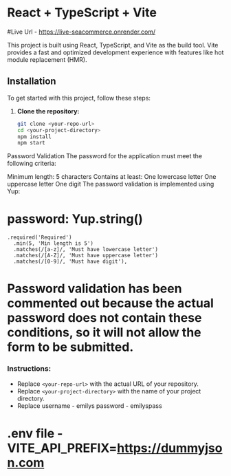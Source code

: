# React + TypeScript + Vite

#Live Url - https://live-seacommerce.onrender.com/

This project is built using React, TypeScript, and Vite as the build tool. Vite provides a fast and optimized development experience with features like hot module replacement (HMR).

## Installation

To get started with this project, follow these steps:

1. **Clone the repository:**

   ```bash
   git clone <your-repo-url>
   cd <your-project-directory>
   npm install
   npm start

Password Validation
The password for the application must meet the following criteria:

Minimum length: 5 characters
Contains at least:
One lowercase letter
One uppercase letter
One digit
The password validation is implemented using Yup:

# password: Yup.string()
    .required('Required')
      .min(5, 'Min length is 5')
      .matches(/[a-z]/, 'Must have lowercase letter')
      .matches(/[A-Z]/, 'Must have uppercase letter')
      .matches(/[0-9]/, 'Must have digit'), 


# Password validation has been commented out because the actual password does not contain these conditions, so it will not allow the form to be submitted.

### Instructions:
- Replace `<your-repo-url>` with the actual URL of your repository.
- Replace `<your-project-directory>` with the name of your project directory.
- Replace username - emilys password - emilyspass

# .env file - VITE_API_PREFIX=https://dummyjson.com
 
